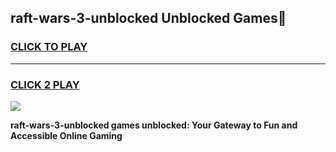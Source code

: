 
## raft-wars-3-unblocked Unblocked Games👋
<h3>
<a href="https://news.freeplayer.one?title=raft-wars-3-unblocked&ref=16F">CLICK TO PLAY</a></h3>
<hr>

<h3>
<a href="https://news.freeplayer.one?title=raft-wars-3-unblocked&ref=16F">CLICK 2 PLAY</a>
  
</h3>

<a href="https://news.freeplayer.one?title=raft-wars-3-unblocked&ref=16F/"><img src="https://clearcache.store/games.png"></a>


**raft-wars-3-unblocked games unblocked: Your Gateway to Fun and Accessible Online Gaming**
